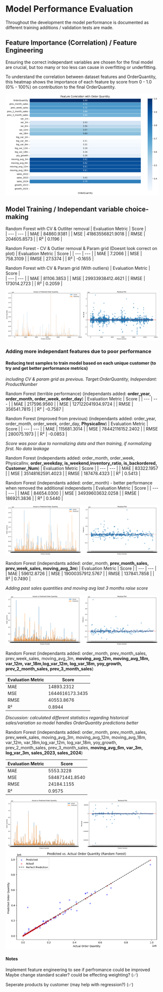 # Model Performance Evaluation

Throughout the development the model performance is documented as different training additions / validation tests are made.

## Feature Importance (Correlation) / Feature Engineering

Ensuring the correct independant variables are chosen for the final model are crucial, but too many or too less can cause in overfitting or underfitting.

To understand the correlation between dataset features and OrderQuantity, this heatmap shows the importance of each feature by score from 0 - 1.0 (0% - 100%) on contribution to the final OrderQuantity.

![Feature Importance for 'OrderQuantity' target variable](feature_importance.png)

## Model Training / Independant variable choice-making

Random Forest with CV & Outliter removal
| Evaluation Metric | Score |  
| --- | --- |
| MAE | 84860.9381 |
| MSE | 41863556821.9018 |
| RMSE | 204605.8573 |
| R² | 0.1196 |

Random Forest - CV & Outlier removal & Param grid (Doesnt look correct on plot)
| Evaluation Metric | Score |
| --- | --- |
| MAE | 7.2066 |
| MSE | 758.3109 |
| RMSE | 27.5374 |
| R² | -0.1655 |

Random Forest with CV & Param grid (With outliers)
| Evaluation Metric | Score |  
| --- | --- |
| MAE | 81106.3853 |
| MSE | 29933938412.4621 |
| RMSE | 173014.2723 |
| R² | 0.2059 |

![Random Forest CV and Param grid final (minimal features)](rf_cv.png)

### Adding more independant features due to poor performance

#### Reducing test samples to train model based on each unique customer (to try and get better performance metrics)

_including CV & param grid as previous. Target:OrderQuantity, Independant: ProductNumber_

Random Forest (terrible performance)
(independants added: **order_year, order_month, order_week, order_day**)
| Evaluation Metric | Score |
| --- | --- |
| MAE | 217596.9560 |
| MSE | 127122041934.9724 |
| RMSE | 356541.7815 |
| R² | -0.7587 |

Random Forest (improved from previous)
(independants added: order_year, order_month, order_week, order_day, **PhysicalInv**)
| Evaluation Metric | Score |
| --- | --- |
| MAE | 115681.3014 |
| MSE | 78442116152.2402 |
| RMSE | 280075.1973 |
| R² | -0.0853 |

_Score was poor due to normalizing data and then training, if normalizing first. No data leakage_

Random Forest
(independants added: order_month, order_week, PhysicalInv, **order_weekday, is_weekend,inventory_ratio, is_backordered, Customer_Num**)
| Evaluation Metric | Score |
| --- | --- |
| MAE | 83322.1957 |
| MSE | 35148162591.4023 |
| RMSE | 187478.4323 |
| R² | 0.5413 |

Random Forest
(independants added: order_month) - better performance when removed the additional independants
| Evaluation Metric | Score |
| --- | --- |
| MAE | 84654.0300 |
| MSE | 34939603632.0258 |
| RMSE | 186921.3836 |
| R² | 0.5440 |

![Random Forest (R²=54%) - Predicted vs Actual values: Bar and Residual plots ](rf_r2_50.png)

Random Forest
(independants added: order_month, **prev_month_sales, prev_week_sales, moving_avg_3m**)
| Evaluation Metric | Score |
| --- | --- |
| MAE | 59612.8726 |
| MSE | 19000357912.5767 |
| RMSE | 137841.7858 |
| R² | 0.7490 |

_Adding past sales quantities and moving avg last 3 months raise score_

![Random Forest (R²=75%) - Predicted vs Actual values: Bar and Residual plots ](rf_r2_72.png)

Random Forest
(independants added: order_month, prev_month_sales, prev_week_sales, moving_avg_3m, **moving_avg_12m, moving_avg_18m, var_12m, var_18m,log_var_12m, log_var_18m, yoy_growth, prev_2_month_sales, prev_3_month_sales**)

| Evaluation Metric | Score           |
| ----------------- | --------------- |
| MAE               | 14893.2312      |
| MSE               | 1644616173.3435 |
| RMSE              | 40553.8676      |
| R²                | 0.8944          |

_Discussion: calculated different statistics regarding historical sales/variation so model handles OrderQuantity predictions better_

Random Forest
(independants added: order_month, prev_month_sales, prev_week_sales, moving_avg_3m, moving_avg_12m, moving_avg_18m, var_12m, var_18m,log_var_12m, log_var_18m, yoy_growth, prev_2_month_sales, prev_3_month_sales, **moving_avg_6m, var_3m, log_var_3m, sales_2023, sales_2024**)

| Evaluation Metric | Score          |
| ----------------- | -------------- |
| MAE               | 5553.3228      |
| MSE               | 584871441.8540 |
| RMSE              | 24184.1155     |
| R²                | 0.9575         |

![Random Forest (R²=96%) - Predicted vs Actual values: Bar and Residual plots ](rf_r2_95.png)
![Random Forest (R²=96%) - Scatter plot](rf_r2_95_scatter.png)

#### Notes

Implement feature engineering to see if perfromance could be improved
Maybe change standard scaler? could be effecting weighting? (✅)

Seperate products by customer (may help with regression?) (✅)
